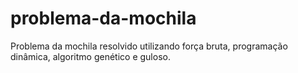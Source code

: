 # problema-da-mochila
Problema da mochila resolvido utilizando força bruta, programação dinâmica, algoritmo genético e guloso.
